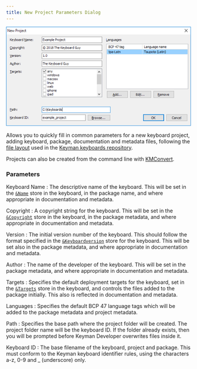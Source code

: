 ```yaml
---
title: New Project Parameters Dialog
---
```


![New Project Parameters dialog](/cdn/dev/img/developer/120/ui/frmNewProjectParameters.png)

Allows you to quickly fill in common parameters for a new keyboard
project, adding keyboard, package, documentation and metadata files,
following the [file layout](/developer/keyboards/) used in the [Keyman keyboards repository](https://github.com/keymanapp/keyboards).

Projects can also be created from the command line with
[KMConvert](kmconvert).

### Parameters

Keyboard Name
:   The descriptive name of the keyboard. This will be set in the
    [`&Name`](/developer/language/reference/name) store in the keyboard,
    in the package name, and where appropriate in documentation and
    metadata.

Copyright
:   A copyright string for the keyboard. This will be set in the
    [`&Copyright`](/developer/language/reference/copyright) store in the
    keyboard, in the package metadata, and where appropriate in
    documentation and metadata.

Version
:   The initial version number of the keyboard. This should follow the
    format specified in the
    [`&Keyboardversion`](/developer/language/reference/keyboardversion)
    store for the keyboard. This will be set also in the package
    metadata, and where appropriate in documentation and metadata.

Author
:   The name of the developer of the keyboard. This will be set in the
    package metadata, and where appropriate in documentation and
    metadata.

Targets
:   Specifies the default deployment targets for the keyboard, set in
    the [`&Targets`](/developer/language/reference/targets) store in the
    keyboard, and controls the files added to the package initially.
    This also is reflected in documentation and metadata.

Languages
:   Specifies the default BCP 47 language tags which will be added to
    the package metadata and project metadata.

Path
:   Specifies the base path where the project folder will be created.
    The project folder name will be the keyboard ID. If the folder
    already exists, then you will be prompted before Keyman Developer
    overwrites files inside it.

Keyboard ID
:   The base filename of the keyboard, project and package. This must
    conform to the Keyman keyboard identifier rules, using the
    characters a-z, 0-9 and _ (underscore) only.